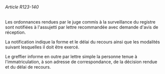 ###### Article R123-140

Les ordonnances rendues par le juge commis à la surveillance du registre sont notifiées à l'assujetti par lettre recommandée avec demande d'avis de réception.

La notification indique la forme et le délai du recours ainsi que les modalités suivant lesquelles il doit être exercé.

Le greffier informe en outre par lettre simple la personne tenue à l'immatriculation, à son adresse de correspondance, de la décision rendue et du délai de recours.

